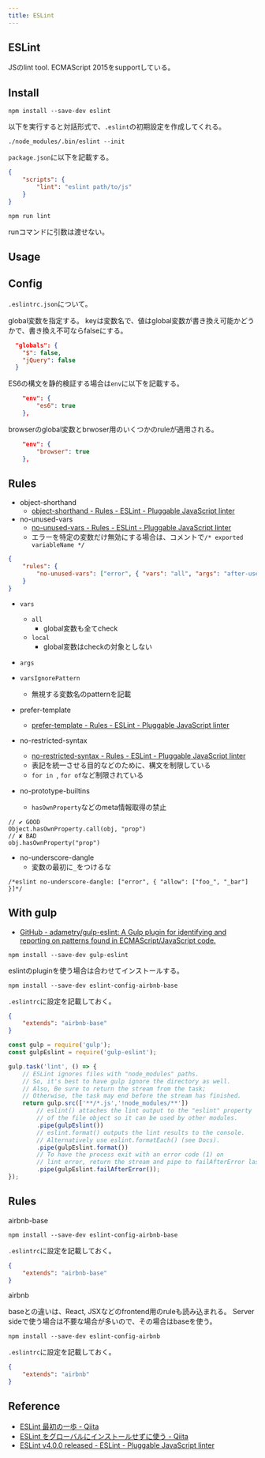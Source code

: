 ```yaml
---
title: ESLint
---
```


## ESLint
JSのlint tool.
ECMAScript 2015をsupportしている。


## Install

```
npm install --save-dev eslint
```

以下を実行すると対話形式で、`.eslint`の初期設定を作成してくれる。

```
./node_modules/.bin/eslint --init
```

`package.json`に以下を記載する。

```json
{
    "scripts": {
        "lint": "eslint path/to/js"
    }
}
```

```
npm run lint
```

runコマンドに引数は渡せない。

## Usage

## Config
`.eslintrc.json`について。

global変数を指定する。
keyは変数名で、値はglobal変数が書き換え可能かどうかで、書き換え不可ならfalseにする。

```json
  "globals": {
    "$": false,
    "jQuery": false
  }
```

ES6の構文を静的検証する場合は`env`に以下を記載する。

```json
    "env": {
        "es6": true
    },
```

browserのglobal変数とbrwoser用のいくつかのruleが適用される。

```json
    "env": {
        "browser": true
    },
```

## Rules

* object-shorthand
    * [object-shorthand - Rules - ESLint - Pluggable JavaScript linter](http://eslint.org/docs/rules/object-shorthand)
* no-unused-vars
    * [no-unused-vars - Rules - ESLint - Pluggable JavaScript linter](http://eslint.org/docs/rules/no-unused-vars)
    * エラーを特定の変数だけ無効にする場合は、コメントで`/* exported variableName */`


```json
{
    "rules": {
        "no-unused-vars": ["error", { "vars": "all", "args": "after-used", "ignoreRestSiblings": false }]
    }
}
```

* `vars`
    * `all`
        * global変数も全てcheck
    * `local`
        * global変数はcheckの対象としない
* `args`
* `varsIgnorePattern`
    * 無視する変数名のpatternを記載

* prefer-template
    * [prefer-template - Rules - ESLint - Pluggable JavaScript linter](http://eslint.org/docs/rules/prefer-template)


* no-restricted-syntax
    * [no-restricted-syntax - Rules - ESLint - Pluggable JavaScript linter](http://eslint.org/docs/rules/no-restricted-syntax)
    * 表記を統一させる目的などのために、構文を制限している
    * `for in `, `for of`など制限されている

* no-prototype-builtins
    * `hasOwnProperty`などのmeta情報取得の禁止


```
// ✔ GOOD
Object.hasOwnProperty.call(obj, "prop")
// ✘ BAD
obj.hasOwnProperty("prop")
```

* no-underscore-dangle
    * 変数の最初に`_`をつけるな

```
/*eslint no-underscore-dangle: ["error", { "allow": ["foo_", "_bar"] }]*/
```


## With gulp
* [GitHub - adametry/gulp-eslint: A Gulp plugin for identifying and reporting on patterns found in ECMAScript/JavaScript code.](https://github.com/adametry/gulp-eslint)

```
npm install --save-dev gulp-eslint
```

eslintのpluginを使う場合は合わせてインストールする。

```
npm install --save-dev eslint-config-airbnb-base
```

`.eslintrc`に設定を記載しておく。

```json
{
    "extends": "airbnb-base"
}
```

```javascript
const gulp = require('gulp');
const gulpEslint = require('gulp-eslint');

gulp.task('lint', () => {
    // ESLint ignores files with "node_modules" paths.
    // So, it's best to have gulp ignore the directory as well.
    // Also, Be sure to return the stream from the task;
    // Otherwise, the task may end before the stream has finished.
    return gulp.src(['**/*.js','!node_modules/**'])
        // eslint() attaches the lint output to the "eslint" property
        // of the file object so it can be used by other modules.
        .pipe(gulpEslint())
        // eslint.format() outputs the lint results to the console.
        // Alternatively use eslint.formatEach() (see Docs).
        .pipe(gulpEslint.format())
        // To have the process exit with an error code (1) on
        // lint error, return the stream and pipe to failAfterError last.
        .pipe(gulpEslint.failAfterError());
});
```

## Rules
airbnb-base

```
npm install --save-dev eslint-config-airbnb-base
```

`.eslintrc`に設定を記載しておく。

```json
{
    "extends": "airbnb-base"
}
```

airbnb

baseとの違いは、React, JSXなどのfrontend用のruleも読み込まれる。
Server sideで使う場合は不要な場合が多いので、その場合はbaseを使う。

```
npm install --save-dev eslint-config-airbnb
```

`.eslintrc`に設定を記載しておく。

```json
{
    "extends": "airbnb"
}
```

## Reference
* [ESLint 最初の一歩 - Qiita](http://qiita.com/mysticatea/items/f523dab04a25f617c87d)
* [ESLint をグローバルにインストールせずに使う - Qiita](http://qiita.com/mysticatea/items/6bd56ff691d3a1577321)
* [ESLint v4.0.0 released - ESLint - Pluggable JavaScript linter](http://eslint.org/blog/2017/06/eslint-v4.0.0-released)

